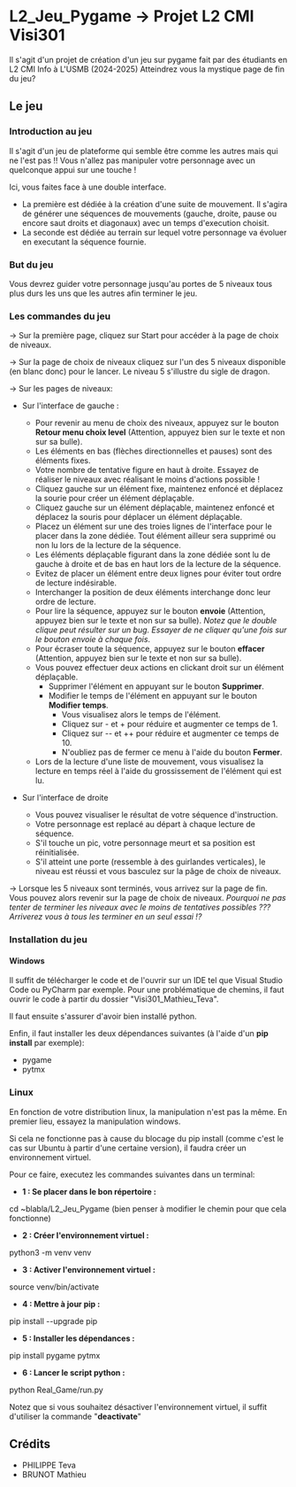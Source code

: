 # L2_Jeu_Pygame -> Projet L2 CMI Visi301
Il s'agit d'un projet de création d'un jeu sur pygame fait par des étudiants en L2 CMI Info à L'USMB (2024-2025)
Atteindrez vous la mystique page de fin du jeu?

## Le jeu

### Introduction au jeu
Il s'agit d'un jeu de plateforme qui semble être comme les autres mais qui ne l'est pas !!
Vous n'allez pas manipuler votre personnage avec un quelconque appui sur une touche !

Ici, vous faites face à une double interface.
- La première est dédiée à la création d'une suite de mouvement. Il s'agira de générer une séquences de mouvements (gauche, droite, pause ou encore saut droits et diagonaux) avec un temps d'execution choisit.
- La seconde est dédiée au terrain sur lequel votre personnage va évoluer en executant la séquence fournie.


### But du jeu

Vous devrez guider votre personnage jusqu'au portes de 5 niveaux tous plus durs les uns que les autres afin terminer le jeu.

### Les commandes du jeu

-> Sur la première page, cliquez sur Start pour accéder à la page de choix de niveaux.

-> Sur la page de choix de niveaux cliquez sur l'un des 5 niveaux disponible (en blanc donc) pour le lancer. Le niveau 5 s'illustre du sigle de dragon.

-> Sur les pages de niveaux:
- Sur l'interface de gauche :
  - Pour revenir au menu de choix des niveaux, appuyez sur le bouton **Retour menu choix level** (Attention, appuyez bien sur le texte et non sur sa bulle).
  - Les éléments en bas (flèches directionnelles et pauses) sont des éléments fixes.
  - Votre nombre de tentative figure en haut à droite. Essayez de réaliser le niveaux avec réalisant le moins d'actions possible !
  - Cliquez gauche sur un élément fixe, maintenez enfoncé et déplacez la sourie pour créer un élément déplaçable.
  - Cliquez gauche sur un élément déplaçable, maintenez enfoncé et déplacez la souris pour déplacer un élément déplaçable.
  - Placez un élément sur une des troies lignes de l'interface pour le placer dans la zone dédiée. Tout élément ailleur sera supprimé ou non lu lors de la lecture de la séquence.
  - Les éléments déplaçable figurant dans la zone dédiée sont lu de gauche à droite et de bas en haut lors de la lecture de la séquence.
  - Evitez de placer un élément entre deux lignes pour éviter tout ordre de lecture indésirable.
  - Interchanger la position de deux éléments interchange donc leur ordre de lecture.
  - Pour lire la séquence, appuyez sur le bouton **envoie** (Attention, appuyez bien sur le texte et non sur sa bulle). *Notez que le double clique peut résulter sur un bug. Essayer de ne cliquer qu'une fois sur le bouton envoie à chaque fois*.
  - Pour écraser toute la séquence, appuyez sur le bouton **effacer** (Attention, appuyez bien sur le texte et non sur sa bulle).
  - Vous pouvez effectuer deux actions en clickant droit sur un élément déplaçable.
     - Supprimer l'élément en appuyant sur le bouton **Supprimer**.
     - Modifier le temps de l'élément en appuyant sur le bouton **Modifier temps**.
       - Vous visualisez alors le temps de l'élément.
       - Cliquez sur - et + pour réduire et augmenter ce temps de 1.
       - Cliquez sur -- et ++ pour réduire et augmenter ce temps de 10.
       - N'oubliez pas de fermer ce menu à l'aide du bouton **Fermer**.
  - Lors de la lecture d'une liste de mouvement, vous visualisez la lecture en temps réel à l'aide du grossissement de l'élément qui est lu.
  

- Sur l'interface de droite
  - Vous pouvez visualiser le résultat de votre séquence d'instruction.
  - Votre personnage est replacé au départ à chaque lecture de séquence.
  - S'il touche un pic, votre personnage meurt et sa position est réinitialisée.
  - S'il atteint une porte (ressemble à des guirlandes verticales), le niveau est réussi et vous basculez sur la pâge de choix de niveaux.

-> Lorsque les 5 niveaux sont terminés, vous arrivez sur la page de fin. Vous pouvez alors revenir sur la page de choix de niveaux. *Pourquoi ne pas tenter de terminer les niveaux avec le moins de tentatives possibles ??? Arriverez vous à tous les terminer en un seul essai !?*

### Installation du jeu
#### Windows
Il suffit de télécharger le code et de l'ouvrir sur un IDE tel que Visual Studio Code ou PyCharm par exemple. Pour une problématique de chemins, il faut ouvrir le code à partir du dossier "Visi301_Mathieu_Teva".

Il faut ensuite s'assurer d'avoir bien installé python.

Enfin, il faut installer les deux dépendances suivantes (à l'aide d'un **pip install** par exemple):
- pygame
- pytmx

### Linux
En fonction de votre distribution linux, la manipulation n'est pas la même. En premier lieu, essayez la manipulation windows.

Si cela ne fonctionne pas à cause du blocage du pip install (comme c'est le cas sur Ubuntu à partir d'une certaine version), il faudra créer un environnement virtuel.

Pour ce faire, executez les commandes suivantes dans un terminal: 

- **1 : Se placer dans le bon répertoire :**

cd ~blabla/L2_Jeu_Pygame (bien penser à modifier le chemin pour que cela fonctionne)

- **2 : Créer l'environnement virtuel :**

python3 -m venv venv

- **3 : Activer l'environnement virtuel :**

source venv/bin/activate

- **4 : Mettre à jour pip :**

pip install --upgrade pip

- **5 : Installer les dépendances :**

pip install pygame pytmx

- **6 : Lancer le script python :**

python Real_Game/run.py

Notez que si vous souhaitez désactiver l'environnement virtuel, il suffit d'utiliser la commande "**deactivate**"

## Crédits
- PHILIPPE Teva
- BRUNOT Mathieu
